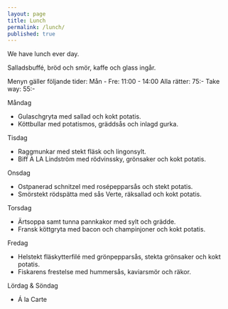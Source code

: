 ```yaml
---
layout: page
title: Lunch
permalink: /lunch/
published: true
---
```



We have lunch ever day.

Salladsbuffé, bröd och smör, kaffe och glass ingår.

Menyn gäller följande tider:
Mån - Fre: 11:00 - 14:00
Alla rätter: 75:- Take way: 55:-

Måndag

* Gulaschgryta med sallad och kokt potatis.
* Köttbullar med potatismos, gräddsås och inlagd gurka.

Tisdag

* Raggmunkar med stekt fläsk och lingonsylt.
* Biff A LA Lindström med rödvinssky, grönsaker och kokt potatis.

Onsdag

* Ostpanerad schnitzel med rosépepparsås och stekt potatis.
* Smörstekt rödspätta med sås Verte, räksallad och kokt potatis.

Torsdag

* Ärtsoppa samt tunna pannkakor med sylt och grädde.
* Fransk köttgryta med bacon och champinjoner och kokt potatis.

Fredag

* Helstekt fläskytterfilé med grönpepparsås, stekta grönsaker och kokt potatis.
* Fiskarens frestelse med hummersås, kaviarsmör och räkor.

Lördag & Söndag
* Á la Carte
